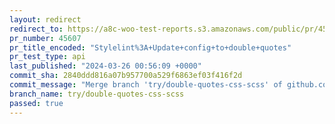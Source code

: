 ```yaml
---
layout: redirect
redirect_to: https://a8c-woo-test-reports.s3.amazonaws.com/public/pr/45607/api/index.html
pr_number: 45607
pr_title_encoded: "Stylelint%3A+Update+config+to+double+quotes"
pr_test_type: api
last_published: "2024-03-26 00:56:09 +0000"
commit_sha: 2840ddd816a07b957700a529f6863ef03f416f2d
commit_message: "Merge branch 'try/double-quotes-css-scss' of github.com:woocommerce/w…"
branch_name: try/double-quotes-css-scss
passed: true
---
```

